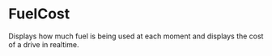 # FuelCost
Displays how much fuel is being used at each moment and displays the cost of a drive in realtime.

